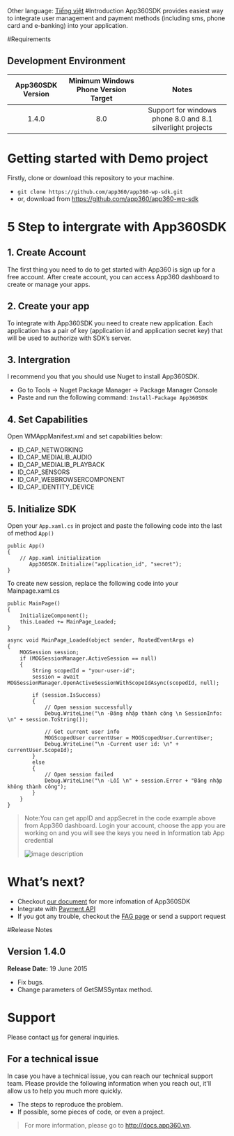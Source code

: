 Other language: [Tiếng việt](https://github.com/app360/app360-wp-sdk/blob/master/README-VI.md)
#Introduction
App360SDK provides easiest way to integrate user management and payment methods (including sms, phone card and e-banking) into your application.

#Requirements

## Development Environment

| App360SDK Version | Minimum Windows Phone Version Target | 				Notes 			|
|:-----------------:|:------------------:|:----------------------------:|
|1.4.0|8.0|Support for windows phone 8.0 and 8.1 silverlight projects|
# Getting started with Demo project

Firstly, clone or download this repository to your machine.

 - `git clone https://github.com/app360/app360-wp-sdk.git`
 - or, download from https://github.com/app360/app360-wp-sdk

# 5 Step to intergrate with App360SDK
## 1. Create Account
The first thing you need to do to get started with App360 is sign up for a free account. After create account, you can access App360 dashboard to create or manage your apps.
## 2. Create your app

To integrate with App360SDK you need to create new application. Each application has a pair of key (application id and application secret key) that will be used to authorize with SDK’s server.
## 3. Intergration

I recommend you that you should use Nuget to install App360SDK.
- Go to Tools -> Nuget Package Manager -> Package Manager Console
- Paste and run the following command: `Install-Package App360SDK`

## 4. Set Capabilities

Open WMAppManifest.xml and set capabilities below:
- ID_CAP_NETWORKING
- ID_CAP_MEDIALIB_AUDIO
- ID_CAP_MEDIALIB_PLAYBACK
- ID_CAP_SENSORS
- ID_CAP_WEBBROWSERCOMPONENT
- ID_CAP_IDENTITY_DEVICE

## 5. Initialize SDK

Open your `App.xaml.cs` in project and paste the following code into the last of method `App()`
```
public App()
{
    // App.xaml initialization
       App360SDK.Initialize("application_id", "secret");    
}
```
To create new session, replace the following code into your Mainpage.xaml.cs
```
public MainPage()
{
	InitializeComponent();
	this.Loaded += MainPage_Loaded;
}
 
async void MainPage_Loaded(object sender, RoutedEventArgs e)
{
    MOGSession session;
    if (MOGSessionManager.ActiveSession == null)
    {
		String scopedId = "your-user-id";
		session = await MOGSessionManager.OpenActiveSessionWithScopeIdAsync(scopedId, null);

		if (session.IsSuccess)
		{
			// Open session successfully
			Debug.WriteLine("\n -Đăng nhập thành công \n SessionInfo: \n" + session.ToString());
			
			// Get current user info
			MOGScopedUser currentUser = MOGScopedUser.CurrentUser;
			Debug.WriteLine("\n -Current user id: \n" + currentUser.ScopeId);
		} 
		else
		{
			// Open session failed
			Debug.WriteLine("\n -Lỗi \n" + session.Error + "Đăng nhập không thành công");
		}
    }
}
```

>Note:You can get appID and appSecret in the code example above from App360 dashboard. Login your account, choose the app you are working on and you will see the keys you need in Information tab App credential
>
>![image description](http://i.imgur.com/Bp1ymT0.jpg)

#  What’s next?

- Checkout [our document](http://docs.app360.vn/) for more infomation of App360SDK
- Integrate with [Payment API](http://docs.app360.vn/?page_id=271)
- If you got any trouble, checkout the [FAG page](http://docs.app360.vn/?page_id=228) or send a support request


#Release Notes
## Version 1.4.0
**Release Date:** 19 June 2015
  - Fix bugs.
  - Change parameters of GetSMSSyntax method.

# Support
Please contact [us](mailto:support@app360.vn) for general inquiries.
## For a technical issue
In case you have a technical issue, you can reach our technical support team. Please provide the following information when you reach out, it'll allow us to help you much more quickly.

 - The steps to reproduce the problem. 
 - If possible, some pieces of code, or even a project.

>For more information, please go to http://docs.app360.vn.